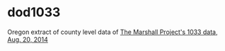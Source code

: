 # dod1033
Oregon extract of county level data of [The Marshall Project's 1033 data, Aug. 20, 2014](https://github.com/themarshallproject/dod1033/tree/master/data/dod_releases/countylev/2014-08-20)

